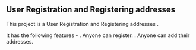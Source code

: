 ## User Registration and Registering addresses
This project is a User Registration and Registering addresses .

It has the following features - 
. Anyone can register.
. Anyone can add their addresses.

